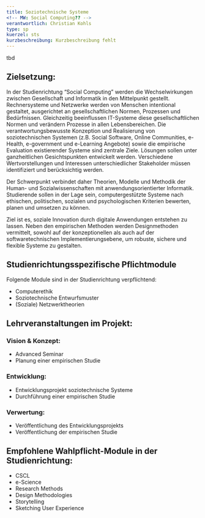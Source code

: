 ```yaml
---
title: Soziotechnische Systeme
<!-- MW: Social Computing?? -->
verantwortlich: Christian Kohls
type: sp
kuerzel: sts
kurzbeschreibung: Kurzbeschreibung fehlt
---
```


tbd

## Zielsetzung:

In der Studienrichtung “Social Computing” werden die Wechselwirkungen zwischen Gesellschaft und Informatik in den Mittelpunkt gestellt. Rechnersysteme und Netzwerke werden von Menschen intentional gestaltet, ausgerichtet an gesellschaftlichen Normen, Prozessen und Bedürfnissen. Gleichzeitig beeinflussen IT-Systeme diese gesellschaftlichen Normen und verändern Prozesse in allen Lebensbereichen. Die verantwortungsbewusste Konzeption und Realisierung von soziotechnischen Systemen (z.B. Social Software, Online Communities, e-Health, e-government und e-Learning Angebote) sowie die empirische Evaluation existierender Systeme sind zentrale Ziele. Lösungen sollen unter ganzheitlichen Gesichtspunkten entwickelt werden. Verschiedene Wertvorstellungen und Interessen unterschiedlicher Stakeholder müssen identifiziert und berücksichtig werden. 

Der Schwerpunkt verbindet daher Theorien, Modelle und Methodik der Human- und Sozialwissenschaften mit anwendungsorientierter Informatik. Studierende sollen in der Lage sein, computergestützte Systeme nach ethischen, politischen, sozialen und psychologischen Kriterien bewerten, planen und umsetzen zu können. 

Ziel ist es, soziale Innovation durch digitale Anwendungen entstehen zu lassen. Neben den empirischen Methoden werden Designmethoden vermittelt, sowohl auf der konzeptionellen als auch auf der softwaretechnischen Implementierungsebene, um robuste, sichere und flexible Systeme zu gestalten. 



## Studienrichtungsspezifische Pflichtmodule
Folgende Module sind in der Studienrichtung verpflichtend: 
<!-- MW: 3 Module mit je 6 cp -->
* Computerethik
* Soziotechnische Entwurfsmuster
* (Soziale) Netzwerktheorien


## Lehrveranstaltungen im Projekt:

### Vision & Konzept:
- Advanced Seminar
- Planung einer empirischen Studie

### Entwicklung:
- Entwicklungsprojekt soziotechnische Systeme
- Durchführung einer empirischen Studie

### Verwertung:
- Veröffentlichung des Entwicklungsprojekts
- Veröffentlichung der empirischen Studie

## Empfohlene Wahlpflicht-Module in der Studienrichtung:
- CSCL
- e-Science
- Research Methods
- Design Methodologies
- Storytelling
- Sketching User Experience


